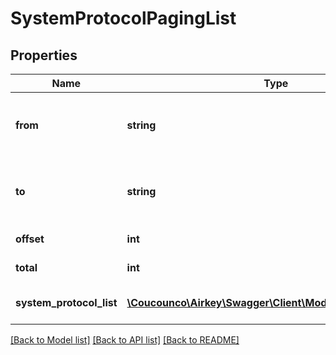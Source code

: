 # SystemProtocolPagingList

## Properties
Name | Type | Description | Notes
------------ | ------------- | ------------- | -------------
**from** | **string** | Timestamp from when the protocol is requested | [optional] 
**to** | **string** | Timestamp until when the protocol is requested | [optional] 
**offset** | **int** | Offset for paging | [optional] 
**total** | **int** | Total size of result set | [optional] 
**system_protocol_list** | [**\Coucounco\Airkey\Swagger\Client\Model\SystemProtocol[]**](SystemProtocol.md) | List of system protocols | [optional] 

[[Back to Model list]](../README.md#documentation-for-models) [[Back to API list]](../README.md#documentation-for-api-endpoints) [[Back to README]](../README.md)


